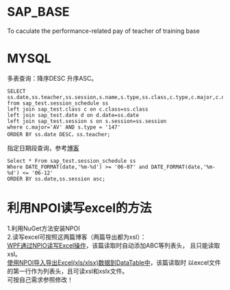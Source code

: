 # SAP_BASE
To caculate the performance-related pay of teacher of training base

# MYSQL  
多表查询：降序DESC 升序ASC。
```mysql
SELECT ss.date,ss.teacher,ss.session,s.name,s.type,ss.class,c.type,c.major,c.number,ss.`full/half`,d.day_of_week,d.holiday 
from sap_test.session_schedule ss
left join sap_test.class c on c.class=ss.class
left join sap_test.date d on d.date=ss.date
left join sap_test.session s on s.session=ss.session
where c.major='AV' AND s.type = '147' 
ORDER BY ss.date DESC，ss.teacher;
```  
指定日期段查询，参考[博客](https://www.cnblogs.com/zhangliang88/p/5479682.html)
```mysql
Select * From sap_test.session_schedule ss 
Where DATE_FORMAT(date,'%m-%d') >= '06-07' and DATE_FORMAT(date,'%m-%d') <= '06-12' 
ORDER BY ss.date,ss.session asc;
```

# 利用NPOI读写excel的方法  
1.利用NuGet方法安装NPOI  
2.读写excel可按照这两篇博客（两篇导出都为xsl）：  
[WPF通过NPIO读写Excel操作](https://www.cnblogs.com/lunawzh/p/5981492.html)，该篇读取时自动添加ABC等列表头，
且只能读取xsl。  
[使用NPOI导入导出Excel(xls/xlsx)数据到DataTable中](https://www.cnblogs.com/songrun/p/3547738.html)，该篇读取时
以excel文件的第一行作为列表头，且可读xsl和xslx文件。  
可按自己需求参照修改！

